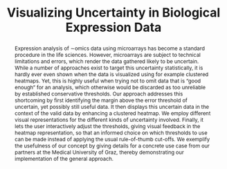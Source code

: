 ---
layout: publication
title: "Visualizing Uncertainty in Biological Expression Data"
key: 2012_vda_uncertainty
type: paper


shortname: enRoute
image: 2012_vda_uncertainty.png

authors:
- Clemens Holzhüter
- lex
- schmalstieg
- Hans-Jörg Schulz
- Heidrun Schumann
- streit

# Include a shortened name for the journal or conference/proceedings
journal-short: VDA
year: 2012

bibentry: inproceedings
bib:
  booktitle: Proceedings of the SPIE Conference on Visualization and Data Analysis (VDA '12)
  doi: 10.1117/12.908516
  volume: 8294
  pages: 82940O-82940O-11

award:
note: 

project:

video:
preview-video: 


pdf: 2012_vda_uncertainty.pdf
supplement:


abstract: "
<p>Expression analysis of ∼omics data using microarrays has become a standard procedure in the life sciences. However, microarrays are subject to technical limitations and errors, which render the data gathered likely to be uncertain. While a number of approaches exist to target this uncertainty statistically, it is hardly ever even shown when the data is visualized using for example clustered heatmaps. Yet, this is highly useful when trying not to omit data that is “good enough” for an analysis, which otherwise would be discarded as too unreliable by established conservative thresholds. Our approach addresses this shortcoming by first identifying the margin above the error threshold of uncertain, yet possibly still useful data. It then displays this uncertain data in the context of the valid data by enhancing a clustered heatmap. We employ different visual representations for the different kinds of uncertainty involved. Finally, it lets the user interactively adjust the thresholds, giving visual feedback in the heatmap representation, so that an informed choice on which thresholds to use can be made instead of applying the usual rule-of-thumb cut-offs. We exemplify the usefulness of our concept by giving details for a concrete use case from our partners at the Medical University of Graz, thereby demonstrating our implementation of the general approach.</p>"


---